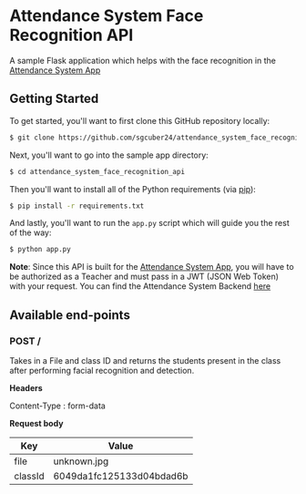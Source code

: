 # Attendance System Face Recognition API

A sample Flask application which helps with the face recognition in the [Attendance System App](https://github.com/sgcuber24/attendance_system_app)  


## Getting Started

To get started, you'll want to first clone this GitHub repository locally:

```bash
$ git clone https://github.com/sgcuber24/attendance_system_face_recognition_api.git
```

Next, you'll want to go into the sample app directory:

```bash
$ cd attendance_system_face_recognition_api
```

Then you'll want to install all of the Python requirements (via
[pip](http://pip.readthedocs.org/en/latest/)):

```bash
$ pip install -r requirements.txt
```

And lastly, you'll want to run the `app.py` script which will guide you
the rest of the way:

```bash
$ python app.py
```

**Note**: Since this API is built for the [Attendance System App](https://github.com/sgcuber24/attendance_system_app), you will have to be authorized as a Teacher and must pass in a JWT (JSON Web Token) with your request. You can find the Attendance System Backend [here](https://github.com/Josh551/attendance-system-backend)


## Available end-points


### POST /

Takes in a File and class ID and returns the students present in the class after performing facial recognition and detection. 

**Headers**

Content-Type : form-data

**Request body**

| Key | Value |
| ------------- | ------------- |
| file  | unknown.jpg |
| classId  | 6049da1fc125133d04bdad6b |
